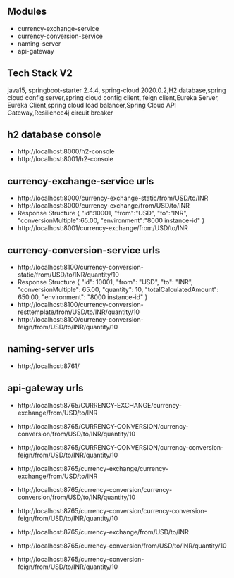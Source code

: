 ## Modules
- currency-exchange-service
- currency-conversion-service
- naming-server
- api-gateway


## Tech Stack V2
java15, springboot-starter 2.4.4, spring-cloud 2020.0.2,H2 database,spring cloud config server,spring cloud config client, feign client,Eureka Server, Eureka Client,spring cloud load balancer,Spring Cloud API Gateway,Resilience4j circuit breaker

## h2 database console
- http://localhost:8000/h2-console
- http://localhost:8001/h2-console

## currency-exchange-service urls
- http://localhost:8000/currency-exchange-static/from/USD/to/INR
- http://localhost:8000/currency-exchange/from/USD/to/INR
- Response Structure
{
   "id":10001,
   "from":"USD",
   "to":"INR",
   "conversionMultiple":65.00,
   "environment":"8000 instance-id"
}
- http://localhost:8001/currency-exchange/from/USD/to/INR

## currency-conversion-service urls
- http://localhost:8100/currency-conversion-static/from/USD/to/INR/quantity/10
- Response Structure
{
  "id": 10001,
  "from": "USD",
  "to": "INR",
  "conversionMultiple": 65.00,
  "quantity": 10,
  "totalCalculatedAmount": 650.00,
  "environment": "8000 instance-id"
}
- http://localhost:8100/currency-conversion-resttemplate/from/USD/to/INR/quantity/10
- http://localhost:8100/currency-conversion-feign/from/USD/to/INR/quantity/10

## naming-server urls
- http://localhost:8761/

## api-gateway urls
- http://localhost:8765/CURRENCY-EXCHANGE/currency-exchange/from/USD/to/INR
- http://localhost:8765/CURRENCY-CONVERSION/currency-conversion/from/USD/to/INR/quantity/10
- http://localhost:8765/CURRENCY-CONVERSION/currency-conversion-feign/from/USD/to/INR/quantity/10

- http://localhost:8765/currency-exchange/currency-exchange/from/USD/to/INR
- http://localhost:8765/currency-conversion/currency-conversion/from/USD/to/INR/quantity/10
- http://localhost:8765/currency-conversion/currency-conversion-feign/from/USD/to/INR/quantity/10

- http://localhost:8765/currency-exchange/from/USD/to/INR
- http://localhost:8765/currency-conversion/from/USD/to/INR/quantity/10
- http://localhost:8765/currency-conversion-feign/from/USD/to/INR/quantity/10

